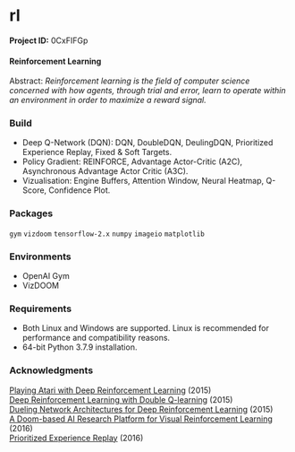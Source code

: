 # rl

**Project ID:** 0CxFIFGp

#### Reinforcement Learning
Abstract: *Reinforcement learning is the field of computer science concerned with how agents, through trial and error, learn to operate within an environment in order to maximize a reward signal.*

### Build
- Deep Q-Network (DQN): DQN, DoubleDQN, DeulingDQN, Prioritized Experience Replay, Fixed & Soft Targets.
- Policy Gradient: REINFORCE, Advantage Actor-Critic (A2C), Asynchronous Advantage Actor Critic (A3C).
- Vizualisation: Engine Buffers, Attention Window, Neural Heatmap, Q-Score, Confidence Plot.

### Packages
`gym` `vizdoom` `tensorflow-2.x` `numpy` `imageio` `matplotlib`

### Environments
- OpenAI Gym
- VizDOOM

### Requirements
- Both Linux and Windows are supported. Linux is recommended for performance and compatibility reasons.
- 64-bit Python 3.7.9 installation.

### Acknowledgments
[Playing Atari with Deep Reinforcement Learning](https://arxiv.org/pdf/1312.5602v1.pdf) (2015)<br />
[Deep Reinforcement Learning with Double Q-learning](https://arxiv.org/pdf/1509.06461.pdf) (2015)<br />
[Dueling Network Architectures for Deep Reinforcement Learning](https://arxiv.org/pdf/1511.06581.pdf) (2015)<br />
[A Doom-based AI Research Platform for Visual Reinforcement Learning](https://arxiv.org/pdf/1605.02097.pdf) (2016)<br />
[Prioritized Experience Replay](https://arxiv.org/pdf/1511.05952.pdf) (2016)<br />
